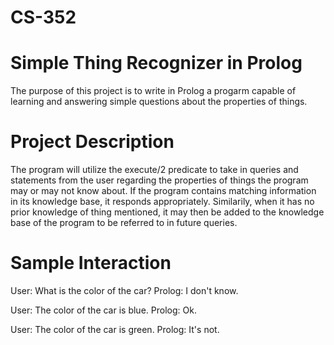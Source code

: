 # CS-352
# Simple Thing Recognizer in Prolog

The purpose of this project is to write in Prolog a progarm capable of learning and answering simple questions about the properties of things. 

# Project Description
The program will utilize the execute/2 predicate to take in queries and statements from the user regarding the properties of things the program may or may not know about. If the program contains matching information in its knowledge base, it responds appropriately. Similarily, when it has no prior knowledge of thing mentioned, it may then be added to the knowledge base of the program to be referred to in future queries.

# Sample Interaction
User:   What is the color of the car?
Prolog: I don't know.

User:   The color of the car is blue.
Prolog: Ok.

User:   The color of the car is green.
Prolog: It's not.
